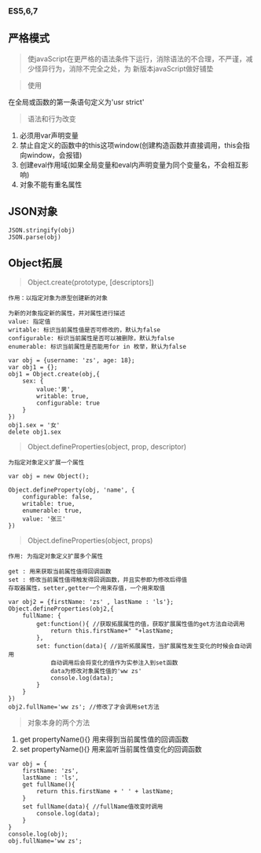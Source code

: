 ### ES5,6,7

## 严格模式

>使javaScript在更严格的语法条件下运行，消除语法的不合理，不严谨，减少怪异行为，消除不完全之处，为
新版本javaScript做好铺垫

>使用

在全局或函数的第一条语句定义为'usr strict'

>语法和行为改变

1. 必须用var声明变量
2. 禁止自定义的函数中的this这项window(创建构造函数并直接调用，this会指向window，会报错)
3. 创建eval作用域(如果全局变量和eval内声明变量为同个变量名，不会相互影响)
4. 对象不能有重名属性

## JSON对象

```
JSON.stringify(obj)
JSON.parse(obj)
```

## Object拓展

>Object.create(prototype, [descriptors])

```
作用：以指定对象为原型创建新的对象

为新的对象指定新的属性，并对属性进行描述
value: 指定值
writable: 标识当前属性值是否可修改的，默认为false
configurable: 标识当前属性是否可以被删除，默认为false
enumerable: 标识当前属性是否能用for in 枚举，默认为false

var obj = {username: 'zs', age: 18};
var obj1 = {};
obj1 = Object.create(obj,{
	sex: {
		value:'男',
		writable: true,
		configurable: true
	}
})
obj1.sex = '女'
delete obj1.sex
```

>Object.defineProperties(object, prop, descriptor)

```
为指定对象定义扩展一个属性

var obj = new Object();

Object.defineProperty(obj, 'name', {
    configurable: false,
    writable: true,
    enumerable: true,
    value: '张三'
})
```

>Object.defineProperties(object, props)

```
作用: 为指定对象定义扩展多个属性

get : 用来获取当前属性值得回调函数
set : 修改当前属性值得触发得回调函数，并且实参即为修改后得值
存取器属性，setter,getter一个用来存值，一个用来取值

var obj2 = {firstName: 'zs' , lastName : 'ls'};
Object.defineProperties(obj2,{
	fullName: {
		get:function(){ //获取拓展属性的值，获取扩展属性值的get方法自动调用
			return this.firstName+" "+lastName;
		},
		set: function(data){ //监听拓展属性，当扩展属性发生变化的时候会自动调用
			自动调用后会将变化的值作为实参注入到set函数
			data为修改对象属性值的'ww zs'
			console.log(data);
		}
	}
})
obj2.fullName='ww zs'; //修改了才会调用set方法
```

>对象本身的两个方法

1. get propertyName(){} 用来得到当前属性值的回调函数
2. set propertyName(){} 用来监听当前属性值变化的回调函数

```
var obj = {
	firstName: 'zs', 
	lastName : 'ls',
	get fullName(){
		return this.firstName + ' ' + lastName;
	}
	set fullName(data){ //fullName值改变时调用
		console.log(data);
	}
}
console.log(obj);
obj.fullName='ww zs';
```